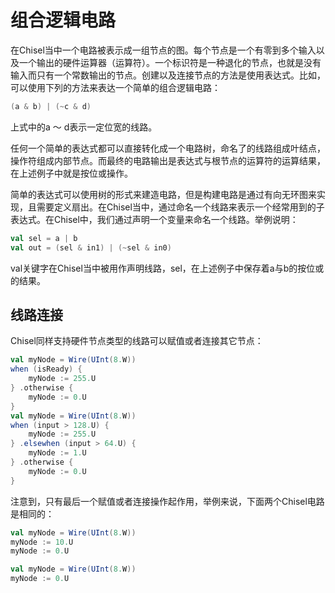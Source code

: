 # 组合逻辑电路

在Chisel当中一个电路被表示成一组节点的图。每个节点是一个有零到多个输入以及一个输出的硬件运算器（运算符）。一个标识符是一种退化的节点，也就是没有输入而只有一个常数输出的节点。创建以及连接节点的方法是使用表达式。比如，可以使用下列的方法来表达一个简单的组合逻辑电路：

```scala
(a & b) | (~c & d)
```

上式中的a ～ d表示一定位宽的线路。

任何一个简单的表达式都可以直接转化成一个电路树，命名了的线路组成叶结点，操作符组成内部节点。而最终的电路输出是表达式与根节点的运算符的运算结果，在上述例子中就是按位或操作。

简单的表达式可以使用树的形式来建造电路，但是构建电路是通过有向无环图来实现，且需要定义扇出。在Chisel当中，通过命名一个线路来表示一个经常用到的子表达式。在Chisel中，我们通过声明一个变量来命名一个线路。举例说明：

```scala
val sel = a | b
val out = (sel & in1) | (~sel & in0)
```

val关键字在Chisel当中被用作声明线路，sel，在上述例子中保存着a与b的按位或的结果。

## 线路连接

Chisel同样支持硬件节点类型的线路可以赋值或者连接其它节点：

```scala
val myNode = Wire(UInt(8.W))
when (isReady) {
    myNode := 255.U
} .otherwise {
    myNode := 0.U
}
val myNode = Wire(UInt(8.W))
when (input > 128.U) {
    myNode := 255.U
} .elsewhen (input > 64.U) {
    myNode := 1.U
} .otherwise {
    myNode := 0.U
}
```

注意到，只有最后一个赋值或者连接操作起作用，举例来说，下面两个Chisel电路是相同的：

```scala
val myNode = Wire(UInt(8.W))
myNode := 10.U
myNode := 0.U

val myNode = Wire(UInt(8.W))
myNode := 0.U
```
